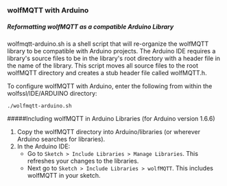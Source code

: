 ### wolfMQTT with Arduino

##### Reformatting wolfMQTT as a compatible Arduino Library
wolfmqtt-arduino.sh is a shell script that will re-organize the wolfMQTT 
library to be compatible with Arduino projects. The Arduino IDE requires a 
library's source files to be in the library's root directory with a header file
in the name of the library. This script moves all source files to the root
wolfMQTT directory and creates a stub header file called wolfMQTT.h.

To configure wolfMQTT with Arduino, enter the following from within the 
wolfssl/IDE/ARDUINO directory:

    ./wolfmqtt-arduino.sh
    
#####Including wolfMQTT in Arduino Libraries (for Arduino version 1.6.6)
1. Copy the wolfMQTT directory into Arduino/libraries (or wherever Arduino 
searches for libraries).
2. In the Arduino IDE:
    - Go to ```Sketch > Include Libraries > Manage Libraries```. This refreshes
    your changes to the libraries.
    - Next go to ```Sketch > Include Libraries > wolfMQTT```. This includes
    wolfMQTT in your sketch.
